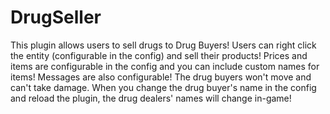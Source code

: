 # DrugSeller
This plugin allows users to sell drugs to Drug Buyers! Users can right click the entity (configurable in the config) and sell their products! Prices and items are configurable in the config and you can include custom names for items! Messages are also configurable! The drug buyers won't move and can't take damage. When you change the drug buyer's name in the config and reload the plugin, the drug dealers' names will change in-game!
